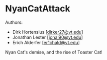 NyanCatAttack
=============

Authors:
- Dirk Hortensius [dirker27@vt.edu]
- Jonathan Lester [jonal90@vt.edu]
- Erich Alderfer  [er1chald@vt.edu]

Nyan Cat's demise, and the rise of Toaster Cat!
